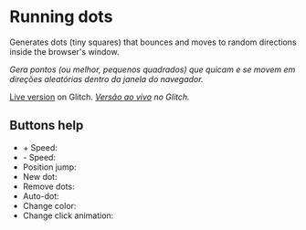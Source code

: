 # Running dots
Generates dots (tiny squares) that bounces and moves to random directions inside the browser's window. 

*Gera pontos (ou melhor, pequenos quadrados) que quicam e se movem em direções aleatórias dentro da janela do navegador.*

[Live version](https://running-dots.glitch.me/) on Glitch. 
*[Versão ao vivo](https://running-dots.glitch.me/) no Glitch.*

## Buttons help
<ul>
  <li>+ Speed:</li>
  <li>- Speed:</li>
  <li>Position jump:</li>
  <li>New dot:</li>
  <li>Remove dots:</li>
  <li>Auto-dot:</li>
  <li>Change color:</li>
  <li>Change click animation:</li>
</ul>
